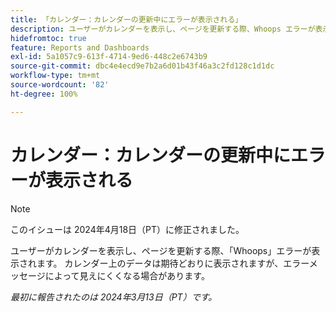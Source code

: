 ```yaml
---
title: 「カレンダー：カレンダーの更新中にエラーが表示される」
description: ユーザーがカレンダーを表示し、ページを更新する際、Whoops エラーが表示されます。カレンダー上のデータは期待どおりに表示されますが、エラーメッセージによって見えにくくなる場合があります。
hidefromtoc: true
feature: Reports and Dashboards
exl-id: 5a1057c9-613f-4714-9ed6-448c2e6743b9
source-git-commit: dbc4e4ecd9e7b2a6d01b43f46a3c2fd128c1d1dc
workflow-type: tm+mt
source-wordcount: '82'
ht-degree: 100%

---
```


# カレンダー：カレンダーの更新中にエラーが表示される

>[!NOTE]
>
>このイシューは 2024年4月18日（PT）に修正されました。

ユーザーがカレンダーを表示し、ページを更新する際、「Whoops」エラーが表示されます。 カレンダー上のデータは期待どおりに表示されますが、エラーメッセージによって見えにくくなる場合があります。

_最初に報告されたのは 2024年3月13日（PT）です。_
